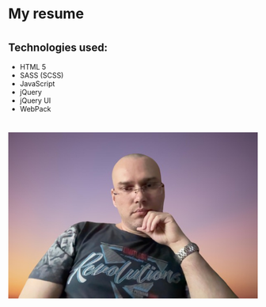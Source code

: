# My resume
#
## Technologies used:
 - HTML 5
 - SASS (SCSS)
 - JavaScript
 - jQuery
 - jQuery UI
 - WebPack
#
![iam.jpg](image%2Fiam.jpg)

